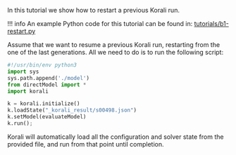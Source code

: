 In this tutorial we show how to restart a previous Korali run.

!!! info
	An example Python code for this tutorial can be found in:
	[tutorials/b1-restart.py](https://github.com/cselab/skorali/blob/master/tutorials/b1-restart.py)


Assume that we want to resume a previous Korali run, restarting from the one of the last generations. All we need to do is to run the following script:

```python
#!/usr/bin/env python3
import sys
sys.path.append('./model')
from directModel import *
import korali

k = korali.initialize()
k.loadState("_korali_result/s00498.json")
k.setModel(evaluateModel)
k.run();
```

Korali will automatically load all the configuration and solver state from the provided file, and run from that point until completion.
